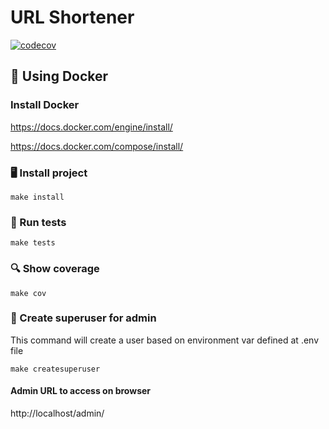 # URL Shortener

[![codecov](https://codecov.io/gh/allanjuliani/shortener/branch/main/graph/badge.svg?token=z6xvRrXL5n)](https://codecov.io/gh/allanjuliani/shortener)

## 🐋 Using Docker

### Install Docker

https://docs.docker.com/engine/install/

https://docs.docker.com/compose/install/

### 🖥️ Install project
```commandline
make install
```

### 🧪 Run tests
```commandline
make tests
```

### 🔍 Show coverage
```commandline
make cov
```

### 👤 Create superuser for admin
This command will create a user based on environment var defined at .env file
```commandline
make createsuperuser
```

#### Admin URL to access on browser
http://localhost/admin/
